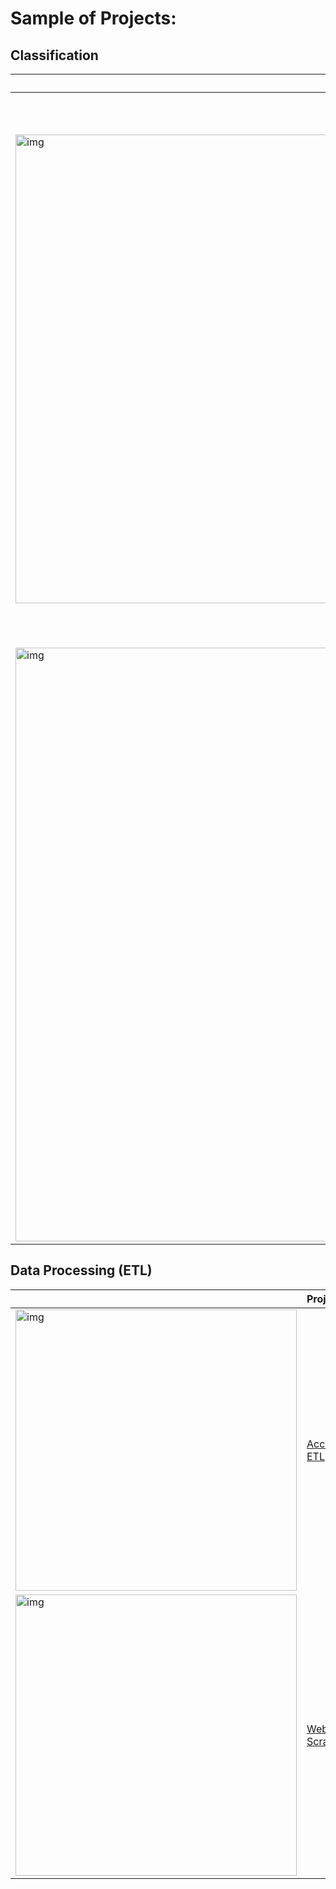 # Sample of Projects:


## Classification
|   | Project     | Data | Algorithm | Description                       | 
| :-------- | :------- | :-------| :-------- | :-------------------------------- |
| <img src="https://tse4.mm.bing.net/th?id=OIP.zU3UWFU3dREt9TXVHJmwOAHaEK&pid=Api&P=0&h=180" alt="img"  width="750"/> | [People will comprehend a news as a Bulish or not](https://github.com/yasi44/Classifier_BulishPredictor_NLPCryptoNews_Prices) | Text and Price| - | This predictor can help to know how people will comprehend a news, before publishing that news. Thus, a market movement from people reaction may be partially predicted. Here a classifier model, trained on the data created from combination of news and price, and all the features engineered and extracted. Given a news, this classifier determines if a news will be comprehend from readers as a Bulish news or not. |
| <img src="https://learnopencv.com/wp-content/uploads/2019/05/transfer-learning.jpg" alt="img"  width="950"/> | [Transfer Learning on both image and text](https://github.com/yasi44/TransferLearning) | Text and image | - | Get pretrained models (for both image and text) from tensorflow hub and retrain them on a set of data to achieve our business goal. |

## Data Processing (ETL)
|   | Project     | Data | Tools/Techniques | Description                       | 
| :-------- | :------- | :-------| :-------- | :-------------------------------- |
| <img src="https://tse2.mm.bing.net/th?id=OIP.od8CVSZu83bcqG0Trw8N9QHaEL&pid=Api&P=0&h=180" alt="img"  width="450"/> | [Accelerated ETL](https://github.com/yasi44/PySpark_Snippets) | Price | - | Some pieces of my development for accelerating data processing using PySpark. |
| <img src="https://tse1.mm.bing.net/th?id=OIP.9jVu_87ZtaqGImUshqr-BAHaFe&pid=Api&P=0&h=180" alt="img"  width="450"/> | [Web Scrapper](https://github.com/yasi44/Web-Scrapper) | Text and Numbers | - | Some pieces of my development for customized Web Scrappers. |

